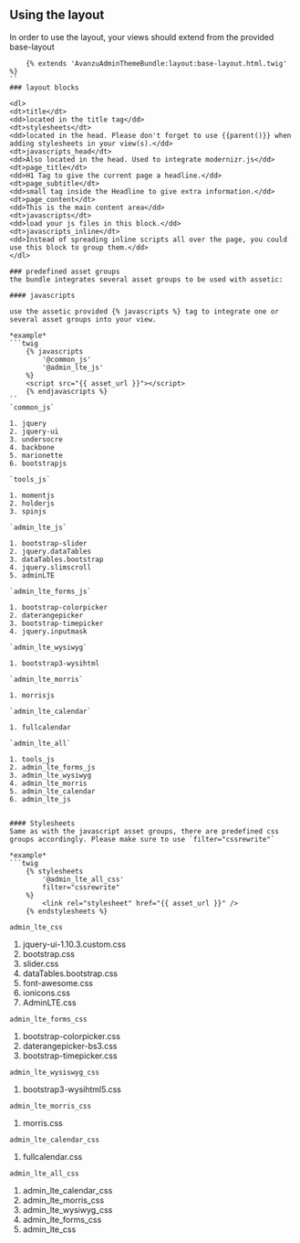 ## Using the layout

In order to use the layout, your views should extend from the provided base-layout
```twig
	{% extends 'AvanzuAdminThemeBundle:layout:base-layout.html.twig' %}
``
### layout blocks

<dl>
<dt>title</dt>
<dd>located in the title tag</dd>
<dt>stylesheets</dt>
<dd>located in the head. Please don't forget to use {{parent()}} when adding stylesheets in your view(s).</dd>
<dt>javascripts_head</dt>
<dd>Also located in the head. Used to integrate modernizr.js</dd>
<dt>page_title</dt>
<dd>H1 Tag to give the current page a headline.</dd>
<dt>page_subtitle</dt>
<dd>small tag inside the Headline to give extra information.</dd>
<dt>page_content</dt>
<dd>This is the main content area</dd>
<dt>javascripts</dt>
<dd>load your js files in this block.</dd>
<dt>javascripts_inline</dt>
<dd>Instead of spreading inline scripts all over the page, you could use this block to group them.</dd>
</dl>

### predefined asset groups
the bundle integrates several asset groups to be used with assetic:

#### javascripts

use the assetic provided {% javascripts %} tag to integrate one or several asset groups into your view.

*example*
```twig
	{% javascripts
		'@common_js'
		'@admin_lte_js'
	%}
	<script src="{{ asset_url }}"></script>
	{% endjavascripts %}
``
`common_js`

1. jquery
2. jquery-ui
3. undersocre
4. backbone
5. marionette
6. bootstrapjs

`tools_js`

1. momentjs
2. holderjs
3. spinjs

`admin_lte_js`

1. bootstrap-slider
2. jquery.dataTables
3. dataTables.bootstrap
4. jquery.slimscroll
5. adminLTE

`admin_lte_forms_js`

1. bootstrap-colorpicker
2. daterangepicker
3. bootstrap-timepicker
4. jquery.inputmask

`admin_lte_wysiwyg`

1. bootstrap3-wysihtml

`admin_lte_morris`

1. morrisjs

`admin_lte_calendar`

1. fullcalendar

`admin_lte_all`

1. tools_js
2. admin_lte_forms_js
3. admin_lte_wysiwyg
4. admin_lte_morris
5. admin_lte_calendar
6. admin_lte_js


#### Stylesheets
Same as with the javascript asset groups, there are predefined css groups accordingly. Please make sure to use `filter="cssrewrite"`

*example*
```twig
	{% stylesheets
		'@admin_lte_all_css'
		filter="cssrewrite"
	%}
        <link rel="stylesheet" href="{{ asset_url }}" />
    {% endstylesheets %}
```
`admin_lte_css`

1. jquery-ui-1.10.3.custom.css
2. bootstrap.css
3. slider.css
4. dataTables.bootstrap.css
5. font-awesome.css
6. ionicons.css
7. AdminLTE.css

`admin_lte_forms_css`

1. bootstrap-colorpicker.css
2. daterangepicker-bs3.css
3. bootstrap-timepicker.css

`admin_lte_wysiswyg_css`

1. bootstrap3-wysihtml5.css

`admin_lte_morris_css`

1. morris.css

`admin_lte_calendar_css`

1. fullcalendar.css

`admin_lte_all_css`

1. admin_lte_calendar_css
2. admin_lte_morris_css
3. admin_lte_wysiwyg_css
4. admin_lte_forms_css
5. admin_lte_css

